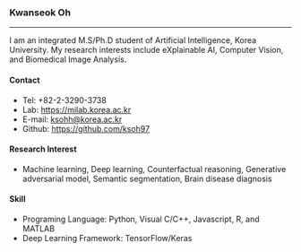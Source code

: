 ### Kwanseok Oh
***
I am an integrated M.S/Ph.D student of Artificial Intelligence, Korea University. My research interests include eXplainable AI, Computer Vision, and Biomedical Image Analysis.

#### Contact
- Tel: +82-2-3290-3738
- Lab: https://milab.korea.ac.kr
- E-mail: ksohh@korea.ac.kr
- Github: https://github.com/ksoh97

#### Research Interest
- Machine learning, Deep learning, Counterfactual reasoning, Generative adversarial model, Semantic segmentation, Brain disease diagnosis

#### Skill
- Programing Language: Python, Visual C/C++, Javascript, R, and MATLAB
- Deep Learning Framework: TensorFlow/Keras
